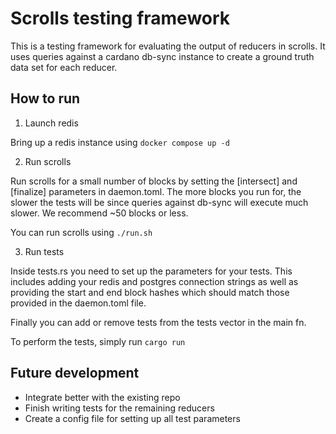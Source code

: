 # Scrolls testing framework

This is a testing framework for evaluating the output of reducers in scrolls. It uses queries against a cardano db-sync instance to create a ground truth data set for each reducer.

## How to run

1. Launch redis

Bring up a redis instance using `docker compose up -d`

2. Run scrolls

Run scrolls for a small number of blocks by setting the [intersect] and [finalize] parameters in daemon.toml. The more blocks you run for, the slower the tests will be since queries against db-sync will execute much slower. We recommend ~50 blocks or less.

You can run scrolls using `./run.sh`

3. Run tests

Inside tests.rs you need to set up the parameters for your tests. This includes adding your redis and postgres connection strings as well as providing the start and end block hashes which should match those provided in the daemon.toml file.

Finally you can add or remove tests from the tests vector in the main fn.

To perform the tests, simply run `cargo run`

## Future development

- Integrate better with the existing repo
- Finish writing tests for the remaining reducers
- Create a config file for setting up all test parameters